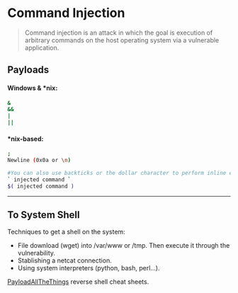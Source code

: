 # Command Injection

> Command injection is an attack in which the goal is execution of arbitrary commands on the host operating system via a vulnerable application.

## Payloads

#### Windows & *nix:

```bash
&
&&
|
||
```

#### *nix-based:

```bash
;
Newline (0x0a or \n)

#You can also use backticks or the dollar character to perform inline execution of an injected command within the original command:
` injected command `
$( injected command )
```
_____ 

## To System Shell

Techniques to get a shell on the system:

* File download (wget) into /var/www or /tmp. Then execute it through the vulnerability.
* Stablishing a netcat connection.
* Using system interpreters (python, bash, perl...).

[PayloadAllTheThings](https://github.com/swisskyrepo/PayloadsAllTheThings/blob/master/Methodology%20and%20Resources/Reverse%20Shell%20Cheatsheet.md#python) reverse shell cheat sheets.

